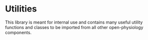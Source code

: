 # Utilities

This library is meant for internal use and contains many useful utility functions
and classes to be imported from all other open-physiology components.
